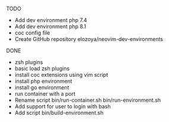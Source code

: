 TODO

- Add dev environment php 7.4
- Add dev environment php 8.1
- coc config file
- Create GitHub repository elozoya/neovim-dev-environments

DONE

- zsh plugins
- basic load zsh plugins
- install coc extensions using vim script
- install php environment
- install go environment
- run container with a port
- Rename script bin/run-container.sh bin/run-environment.sh
- Add support for user to login with bash
- Add script bin/build-environment.sh
